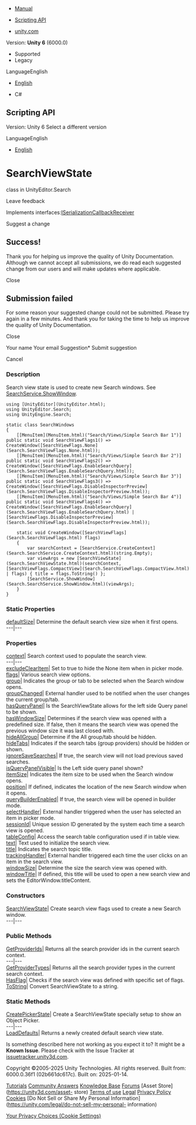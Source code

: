 [ ]()

  * [Manual](../Manual/index.html)
  * [Scripting API](../ScriptReference/index.html)

  * [unity.com](https://unity.com/)

Version: **Unity 6** (6000.0)

  * Supported
  * Legacy

LanguageEnglish

  * [English]()

  * C#

[ ](https://docs.unity3d.com)

## Scripting API

Version: Unity 6 Select a different version

LanguageEnglish

  * [English]()

# SearchViewState

class in UnityEditor.Search

Leave feedback

  

Implements
interfaces:[ISerializationCallbackReceiver](ISerializationCallbackReceiver.html)

Suggest a change

## Success!

Thank you for helping us improve the quality of Unity Documentation. Although
we cannot accept all submissions, we do read each suggested change from our
users and will make updates where applicable.

Close

## Submission failed

For some reason your suggested change could not be submitted. Please <a>try
again</a> in a few minutes. And thank you for taking the time to help us
improve the quality of Unity Documentation.

Close

Your name Your email Suggestion* Submit suggestion

Cancel

[ ]()

### Description

Search view state is used to create new Search windows. See
[SearchService.ShowWindow](Search.SearchService.ShowWindow.html).

    
    
    using [UnityEditor](UnityEditor.html);
    using UnityEditor.Search;
    using UnityEngine.Search;  
      
    static class SearchWindows
    {
        [[MenuItem](MenuItem.html)("Search/Views/Simple Search Bar 1")] public static void SearchViewFlags1() => CreateWindow([SearchViewFlags.None](Search.SearchViewFlags.None.html));
        [[MenuItem](MenuItem.html)("Search/Views/Simple Search Bar 2")] public static void SearchViewFlags2() => CreateWindow([SearchViewFlags.EnableSearchQuery](Search.SearchViewFlags.EnableSearchQuery.html));
        [[MenuItem](MenuItem.html)("Search/Views/Simple Search Bar 3")] public static void SearchViewFlags3() => CreateWindow([SearchViewFlags.DisableInspectorPreview](Search.SearchViewFlags.DisableInspectorPreview.html));
        [[MenuItem](MenuItem.html)("Search/Views/Simple Search Bar 4")] public static void SearchViewFlags4() => CreateWindow([SearchViewFlags.EnableSearchQuery](Search.SearchViewFlags.EnableSearchQuery.html) | [SearchViewFlags.DisableInspectorPreview](Search.SearchViewFlags.DisableInspectorPreview.html));  
      
        static void CreateWindow([SearchViewFlags](Search.SearchViewFlags.html) flags)
        {
            var searchContext = [SearchService.CreateContext](Search.SearchService.CreateContext.html)(string.Empty);
            var viewArgs = new [SearchViewState](Search.SearchViewState.html)(searchContext, [SearchViewFlags.CompactView](Search.SearchViewFlags.CompactView.html) | flags) { title = flags.ToString() };
            [SearchService.ShowWindow](Search.SearchService.ShowWindow.html)(viewArgs);
        }
    }

### Static Properties

[defaultSize](Search.SearchViewState-defaultSize.html)| Determine the default
search view size when it first opens.  
---|---  
  
### Properties

[context](Search.SearchViewState-context.html)| Search context used to
populate the search view.  
---|---  
[excludeClearItem](Search.SearchViewState-excludeClearItem.html)| Set to true
to hide the None item when in picker mode.  
[flags](Search.SearchViewState-flags.html)| Various search view options.  
[group](Search.SearchViewState-group.html)| Indicates the group or tab to be
selected when the Search window opens.  
[groupChanged](Search.SearchViewState-groupChanged.html)| External handler
used to be notified when the user changes the current group/tab.  
[hasQueryPanel](Search.SearchViewState-hasQueryPanel.html)| Is the
SearchViewState allows for the left side Query panel to be shown.  
[hasWindowSize](Search.SearchViewState-hasWindowSize.html)| Determines if the
search view was opened with a predefined size. If false, then it means the
search view was opened the previous window size it was last closed with.  
[hideAllGroup](Search.SearchViewState-hideAllGroup.html)| Determine if the All
group/tab should be hidden.  
[hideTabs](Search.SearchViewState-hideTabs.html)| Indicates if the search tabs
(group providers) should be hidden or shown.  
[ignoreSaveSearches](Search.SearchViewState-ignoreSaveSearches.html)| If true,
the search view will not load previous saved searches.  
[isQueryPanelVisible](Search.SearchViewState-isQueryPanelVisible.html)| Is the
Left side query panel shown?  
[itemSize](Search.SearchViewState-itemSize.html)| Indicates the item size to
be used when the Search window opens.  
[position](Search.SearchViewState-position.html)| If defined, indicates the
location of the new Search window when it opens.  
[queryBuilderEnabled](Search.SearchViewState-queryBuilderEnabled.html)| If
true, the search view will be opened in builder mode.  
[selectHandler](Search.SearchViewState-selectHandler.html)| External handler
triggered when the user has selected an item in picker mode.  
[sessionId](Search.SearchViewState-sessionId.html)| Unique session ID
generated by the system each time a search view is opened.  
[tableConfig](Search.SearchViewState-tableConfig.html)| Access the search
table configuration used if in table view.  
[text](Search.SearchViewState-text.html)| Text used to initialize the search
view.  
[title](Search.SearchViewState-title.html)| Indicates the search topic title.  
[trackingHandler](Search.SearchViewState-trackingHandler.html)| External
handler triggered each time the user clicks on an item in the search view.  
[windowSize](Search.SearchViewState-windowSize.html)| Determine the size the
search view was opened with.  
[windowTitle](Search.SearchViewState-windowTitle.html)| If defined, this title
will be used to open a new search view and sets the EditorWindow.titleContent.  
  
### Constructors

[SearchViewState](Search.SearchViewState-ctor.html)| Create search view flags
used to create a new Search window.  
---|---  
  
### Public Methods

[GetProviderIds](Search.SearchViewState.GetProviderIds.html)| Returns all the
search provider ids in the current search context.  
---|---  
[GetProviderTypes](Search.SearchViewState.GetProviderTypes.html)| Returns all
the search provider types in the current search context.  
[HasFlag](Search.SearchViewState.HasFlag.html)| Checks if the search view was
defined with specific set of flags.  
[ToString](Search.SearchViewState.ToString.html)| Convert SearchViewState to a
string.  
  
### Static Methods

[CreatePickerState](Search.SearchViewState.CreatePickerState.html)| Create a
SearchViewState specially setup to show an Object Picker.  
---|---  
[LoadDefaults](Search.SearchViewState.LoadDefaults.html)| Returns a newly
created default search view state.  
  
Is something described here not working as you expect it to? It might be a
**Known Issue**. Please check with the Issue Tracker at
[issuetracker.unity3d.com](https://issuetracker.unity3d.com).

Copyright ©2005-2025 Unity Technologies. All rights reserved. Built from:
6000.0.36f1 (02b661dc617c). Built on: 2025-01-14.

[Tutorials](https://unity3d.com/learn) [Community
Answers](https://answers.unity3d.com) [Knowledge
Base](https://support.unity3d.com/hc/en-us)
[Forums](https://forum.unity3d.com) [Asset Store](https://unity3d.com/asset-
store) [Terms of use](https://docs.unity3d.com/Manual/TermsOfUse.html)
[Legal](https://unity.com/legal) [Privacy
Policy](https://unity.com/legal/privacy-policy)
[Cookies](https://unity.com/legal/cookie-policy) [Do Not Sell or Share My
Personal Information](https://unity.com/legal/do-not-sell-my-personal-
information)

[Your Privacy Choices (Cookie Settings)](javascript:void\(0\);)

